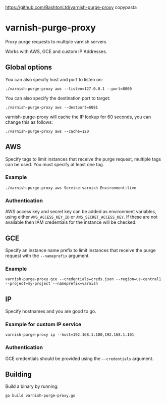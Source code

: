 https://github.com/BashtonLtd/varnish-purge-proxy copypasta

# varnish-purge-proxy

Proxy purge requests to multiple varnish servers

Works with AWS, GCE and custom IP Addresses.

## Global options

You can also specify host and port to listen on:

`./varnish-purge-proxy aws --listen=127.0.0.1 --port=8000`

You can also specify the destination port to target:

`./varnish-purge-proxy aws --destport=6081`

varnish-purge-proxy will cache the IP lookup for 60 seconds, you can change this as follows:

`./varnish-purge-proxy aws --cache=120`

## AWS

Specify tags to limit instances that receive the purge request, multiple tags can be used. You must specify at least one tag.

### Example

`./varnish-purge-proxy aws Service:varnish Environment:live`


### Authentication

AWS access key and secret key can be added as environment variables, using either `AWS_ACCESS_KEY_ID` or `AWS_SECRET_ACCESS_KEY`.  If these are not available then IAM credentials for the instance will be checked.


## GCE

Specify an instance name prefix to limit instances that receive the purge request with the `--nameprefix` argument.

### Example

`varnish-purge-proxy gce --credentials=creds.json --region=us-central1 --project=my-project --nameprefix=varnish`

## IP

Specify hostnames and you are good to go.

### Example for custom IP service

`varnish-purge-proxy ip --host=192.168.1.100,192.168.1.101`


### Authentication

GCE credentials should be provided using the `--credentials` argument.

## Building

Build a binary by running:

`go build varnish-purge-proxy.go`
